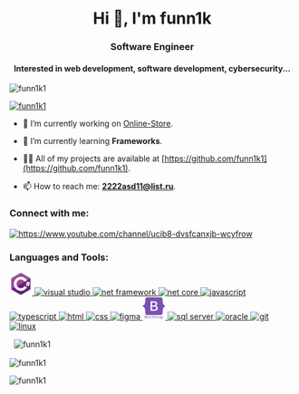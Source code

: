 <h1 align="center">Hi 👋, I'm funn1k</h1>

<h3 align="center">Software Engineer</h3>

<h4 align="center">Interested in web development, software development, cybersecurity...</h4>

<p align="left">
  <img src="https://komarev.com/ghpvc/?username=funn1k1&label=Profile%20views&color=b40e37&style=flat" alt="funn1k1" /> 
</p>

<p align="left">
  <a href="https://github.com/ryo-ma/github-profile-trophy"><img src="https://github-profile-trophy.vercel.app/?username=funn1k1" alt="funn1k1" /></a> 
</p>

- 🔭 I’m currently working on [Online-Store](https://github.com/funn1k1/E-Store).

- 🌱 I’m currently learning **Frameworks**.

- 👨‍💻 All of my projects are available at [https://github.com/funn1k1](https://github.com/funn1k1).

- 📫 How to reach me: **2222asd11@list.ru**.

<h3 align="left">Connect with me:</h3>
<p align="left">
  <a href="https://www.youtube.com/channel/UCIb8-DvSFcanxJB-wcYFrow/featured" target="blank">
    <img align="center" src="https://cdn.jsdelivr.net/npm/simple-icons@3.0.1/icons/youtube.svg" alt="https://www.youtube.com/channel/ucib8-dvsfcanxjb-wcyfrow"      height="30" width="40" />
  </a>
</p>

<h3 align="left">Languages and Tools:</h3>
<p align="left">
  <a href="https://docs.microsoft.com/en-us/dotnet/csharp/" target="_blank"> 
    <img src="https://raw.githubusercontent.com/devicons/devicon/master/icons/csharp/csharp-original.svg" alt="csharp" width="40" height="40"/> 
  </a>
  <a href="https://visualstudio.microsoft.com/vs/community/" target="_blank"> 
    <img src="https://cdn.jsdelivr.net/gh/devicons/devicon/icons/visualstudio/visualstudio-plain.svg" alt="visual studio" width="40" height="40"/>
  </a>
  <a href="https://dotnet.microsoft.com/en-us/download/dotnet-framework" target="_blank"> 
    <img src="https://cdn.jsdelivr.net/gh/devicons/devicon/icons/dot-net/dot-net-plain-wordmark.svg" alt="net framework" width="40" height="40" />
  </a>
  <a href="https://dotnet.microsoft.com/en-us/download" target="_blank"> 
    <img src="https://cdn.jsdelivr.net/gh/devicons/devicon/icons/dotnetcore/dotnetcore-original.svg" alt="net core" width="40" height="40"/>
  </a>
  <a href="https://www.javascript.com/" target="_blank"> 
    <img src="https://cdn.jsdelivr.net/gh/devicons/devicon/icons/javascript/javascript-original.svg" alt="javascript" width="40" height="40"/>
  </a>
  <a href="https://www.typescriptlang.org/" target="_blank">
    <img src="https://cdn.jsdelivr.net/gh/devicons/devicon/icons/typescript/typescript-original.svg" alt="typescript" width="40" height="40"/>
  </a>
  <a href="https://www.w3schools.com/html/" target="_blank">
    <img src="https://cdn.jsdelivr.net/gh/devicons/devicon/icons/html5/html5-original-wordmark.svg" alt="html" width="40" height="40"/>
  </a>
  <a href="https://www.w3schools.com/css/" target="_blank">
    <img src="https://cdn.jsdelivr.net/gh/devicons/devicon/icons/css3/css3-original-wordmark.svg" alt="css" width="40" height="40"/>
  </a>
  <a href="https://www.figma.com/" target="_blank"> 
    <img src="https://cdn.jsdelivr.net/gh/devicons/devicon/icons/figma/figma-original.svg" alt="figma" width="40" height="40"/> 
  </a> 
  <a href="https://getbootstrap.com" target="_blank">
    <img src="https://raw.githubusercontent.com/devicons/devicon/master/icons/bootstrap/bootstrap-plain-wordmark.svg" alt="bootstrap" width="40" height="40"/>
  </a>
  <a href="https://www.microsoft.com/en-us/sql-server/sql-server-downloads" target="_blank">
    <img src="https://cdn-icons.flaticon.com/png/512/4248/premium/4248443.png?token=exp=1658486092~hmac=c21e82ca1745402026d99bcd98cf3cb4" alt="sql server" width="40" height="40"/>
  </a>
  <a href="https://www.oracle.com/database/technologies/oracle-database-software-downloads.html" target="_blank">
    <img src="https://cdn.jsdelivr.net/gh/devicons/devicon/icons/oracle/oracle-original.svg" alt="oracle" width="40" height="40"/>
  </a>
  <a href="https://the-algorithms.com/" target="_blank"> 
    <img src="https://avatars.githubusercontent.com/u/20487725?s=200&v=4" alt="git" width="40" height="40"/> 
  </a> 
  <a href="https://www.linux.org/" target="_blank"> 
    <img src="https://cdn.jsdelivr.net/gh/devicons/devicon/icons/linux/linux-original.svg" alt="linux" width="40" height="40"/> 
  </a> 
</p>

<p>
  &nbsp;
  <img align="center" src="https://github-readme-stats.vercel.app/api?username=funn1k1&show_icons=true&locale=en" alt="funn1k1" />
</p>

<p>
  <img align="center" src="https://github-readme-streak-stats.herokuapp.com/?user=funn1k1&" alt="funn1k1" />
</p>

<p>
  &nbsp;
  <img align="left" src="https://github-readme-stats.vercel.app/api/top-langs?username=funn1k1&show_icons=true&locale=en&layout=compact" alt="funn1k1" />
</p>
